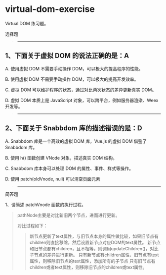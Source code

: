 # virtual-dom-exercise

Virtual DOM 练习题。

选择题

>_____________________________________________________

## 1、下面关于虚拟 DOM 的说法正确的是：A

A. 使用虚拟 DOM 不需要手动操作 DOM，可以极大的提高程序的性能。

B. 使用虚拟 DOM 不需要手动操作 DOM，可以极大的提高开发效率。

C. 虚拟 DOM 可以维护程序的状态，通过对比两次状态的差异更新真实 DOM。

D. 虚拟 DOM 本质上是 JavaScript 对象，可以跨平台，例如服务器渲染、Weex 开发等。

>_____________________________________________________

## 2、下面关于 Snabbdom 库的描述错误的是：D

A. Snabbdom 库是一个高效的虚拟 DOM 库，Vue.js 的虚拟 DOM 借鉴了 Snabbdom 库。

B. 使用 h() 函数创建 VNode 对象，描述真实 DOM 结构。

C. Snabbdom 库本身可以处理 DOM 的属性、事件、样式等操作。

D. 使用 patch(oldVnode, null) 可以清空页面元素

>_____________________________________________________
简答题

1、请简述 patchVnode 函数的执行过程。

>pathNode主要是对比新旧两个节点，进而进行更新。
>
>对比过程如下：
>
> >新节点更新了text属性，与旧节点本身的属性做比较，如果旧节点有children则直接移除，然后设置新节点对应DOM的text属性。
新节点和旧节点都有children，且不相等，则调用updateChildren()，对比子节点的差异进行更新。
只有新节点有children属性，旧节点有text属性，则移除旧节点的text属性，添加所有的子节点
只有旧节点有children或者text属性，则移除旧节点的children或text属性。

